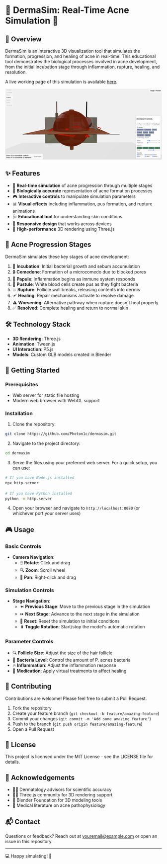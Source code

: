 # 🔬 DermaSim: Real-Time Acne Simulation 🧫

## 🌟 Overview

DermaSim is an interactive 3D visualization tool that simulates the formation, progression, and healing of acne in real-time. This educational tool demonstrates the biological processes involved in acne development, from the initial incubation stage through inflammation, rupture, healing, and resolution.

A live working page of this simulation is available [here](https://cheddarbutler.com/threejs/dermasim/).

![DermaSim Preview](media/preview.PNG)

## ✨ Features

- 🔄 **Real-time simulation** of acne progression through multiple stages
- 🧪 **Biologically accurate** representation of acne formation processes
- 🎮 **Interactive controls** to manipulate simulation parameters
- 📊 **Visual effects** including inflammation, pus formation, and rupture animations
- 🩺 **Educational tool** for understanding skin conditions
- 📱 **Responsive design** that works across devices
- 🚀 **High-performance** 3D rendering using Three.js

## 🔄 Acne Progression Stages

DermaSim simulates these key stages of acne development:

1. 🌱 **Incubation**: Initial bacterial growth and sebum accumulation
2. 🔒 **Comedone**: Formation of a microcomedo due to blocked pores
3. 🔴 **Papule**: Inflammation begins as immune system responds
4. 💛 **Pustule**: White blood cells create pus as they fight bacteria
5. 💥 **Rupture**: Follicle wall breaks, releasing contents into dermis
6. 🩹 **Healing**: Repair mechanisms activate to resolve damage
7. ⚠️ **Worsening**: Alternative pathway when rupture doesn't heal properly
8. ✅ **Resolved**: Complete healing and return to normal skin

## 🛠️ Technology Stack

- **3D Rendering**: Three.js
- **Animation**: Tween.js
- **UI Interaction**: P5.js
- **Models**: Custom GLB models created in Blender

## 🚀 Getting Started

### Prerequisites

- Web server for static file hosting
- Modern web browser with WebGL support

### Installation

1. Clone the repository:
```bash
git clone https://github.com/Photon1c/dermasim.git
```

2. Navigate to the project directory:
```bash
cd dermasim
```

3. Serve the files using your preferred web server. For a quick setup, you can use:
```bash
# If you have Node.js installed
npx http-server

# If you have Python installed
python -m http.server
```

4. Open your browser and navigate to `http://localhost:8080` (or whichever port your server uses)

## 🎮 Usage

### Basic Controls

- **Camera Navigation**:
  - 🖱️ **Rotate**: Click and drag
  - 🔍 **Zoom**: Scroll wheel
  - 🤚 **Pan**: Right-click and drag

### Simulation Controls

- **Stage Navigation**:
  - ⏪ **Previous Stage**: Move to the previous stage in the simulation
  - ⏩ **Next Stage**: Advance to the next stage in the simulation
  - 🔄 **Reset**: Reset the simulation to initial conditions
  - ⏸️ **Toggle Rotation**: Start/stop the model's automatic rotation

### Parameter Controls

- 🔍 **Follicle Size**: Adjust the size of the hair follicle
- 🦠 **Bacteria Level**: Control the amount of P. acnes bacteria
- 🔥 **Inflammation**: Adjust the inflammation response
- 💉 **Medication**: Apply virtual treatments to affect healing

## 🤝 Contributing

Contributions are welcome! Please feel free to submit a Pull Request.

1. Fork the repository
2. Create your feature branch (`git checkout -b feature/amazing-feature`)
3. Commit your changes (`git commit -m 'Add some amazing feature'`)
4. Push to the branch (`git push origin feature/amazing-feature`)
5. Open a Pull Request

## 📝 License

This project is licensed under the MIT License - see the LICENSE file for details.

## 🙏 Acknowledgements

- 👩‍🔬 Dermatology advisors for scientific accuracy
- 👨‍💻 Three.js community for 3D rendering support
- 🎨 Blender Foundation for 3D modeling tools
- 🧬 Medical literature on acne pathophysiology

## 📬 Contact

Questions or feedback? Reach out at youremail@example.com or open an issue in this repository.

---

💻 Happy simulating! 🔬
